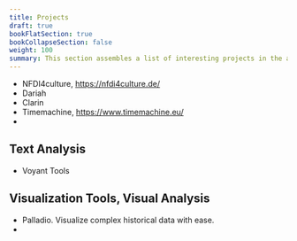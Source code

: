 ```yaml
---
title: Projects
draft: true
bookFlatSection: true
bookCollapseSection: false
weight: 100
summary: This section assembles a list of interesting projects in the area...
---
```



- NFDI4culture, https://nfdi4culture.de/
- Dariah
- Clarin
- Timemachine, https://www.timemachine.eu/
- 

## Text Analysis
- Voyant Tools


## Visualization Tools, Visual Analysis

- Palladio. Visualize complex historical data with ease.
- 


##

